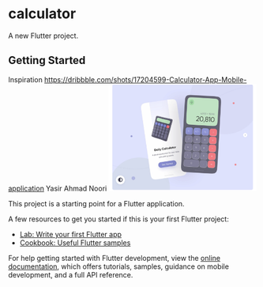 # calculator

A new Flutter project.

## Getting Started

Inspiration
https://dribbble.com/shots/17204599-Calculator-App-Mobile-application
Yasir Ahmad Noori
<img src="./assets/images/calculator.png" width="300"/>

This project is a starting point for a Flutter application.

A few resources to get you started if this is your first Flutter project:

- [Lab: Write your first Flutter app](https://docs.flutter.dev/get-started/codelab)
- [Cookbook: Useful Flutter samples](https://docs.flutter.dev/cookbook)

For help getting started with Flutter development, view the
[online documentation](https://docs.flutter.dev/), which offers tutorials,
samples, guidance on mobile development, and a full API reference.
